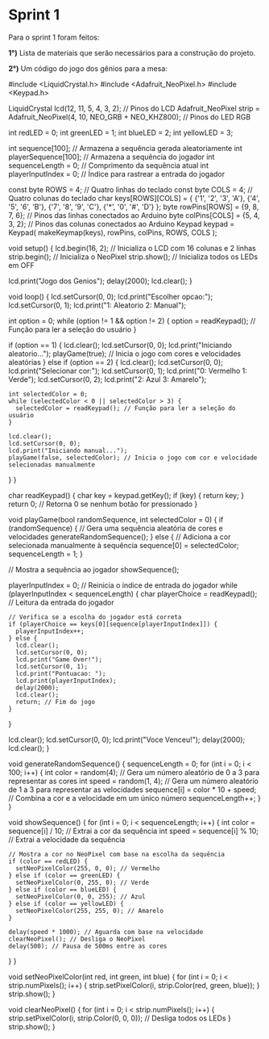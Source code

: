 # Sprint 1

Para o sprint 1 foram feitos:

**1°)** Lista de materiais que serão necessários para a construção do projeto.

**2°)** Um código do jogo dos gênios para a mesa:

#include <LiquidCrystal.h>
#include <Adafruit_NeoPixel.h>
#include <Keypad.h>

LiquidCrystal lcd(12, 11, 5, 4, 3, 2); // Pinos do LCD
Adafruit_NeoPixel strip = Adafruit_NeoPixel(4, 10, NEO_GRB + NEO_KHZ800); // Pinos do LED RGB

int redLED = 0;
int greenLED = 1;
int blueLED = 2;
int yellowLED = 3;

int sequence[100]; // Armazena a sequência gerada aleatoriamente
int playerSequence[100]; // Armazena a sequência do jogador
int sequenceLength = 0; // Comprimento da sequência atual
int playerInputIndex = 0; // Índice para rastrear a entrada do jogador

const byte ROWS = 4; // Quatro linhas do teclado
const byte COLS = 4; // Quatro colunas do teclado
char keys[ROWS][COLS] = {
  {'1', '2', '3', 'A'},
  {'4', '5', '6', 'B'},
  {'7', '8', '9', 'C'},
  {'*', '0', '#', 'D'}
};
byte rowPins[ROWS] = {9, 8, 7, 6}; // Pinos das linhas conectados ao Arduino
byte colPins[COLS] = {5, 4, 3, 2}; // Pinos das colunas conectados ao Arduino
Keypad keypad = Keypad( makeKeymap(keys), rowPins, colPins, ROWS, COLS );

void setup() {
  lcd.begin(16, 2); // Inicializa o LCD com 16 colunas e 2 linhas
  strip.begin();    // Inicializa o NeoPixel
  strip.show();      // Inicializa todos os LEDs em OFF

  lcd.print("Jogo dos Genios");
  delay(2000);
  lcd.clear();
}

void loop() {
  lcd.setCursor(0, 0);
  lcd.print("Escolher opcao:");
  lcd.setCursor(0, 1);
  lcd.print("1: Aleatorio 2: Manual");

  int option = 0;
  while (option != 1 && option != 2) {
    option = readKeypad(); // Função para ler a seleção do usuário
  }

  if (option == 1) {
    lcd.clear();
    lcd.setCursor(0, 0);
    lcd.print("Iniciando aleatorio...");
    playGame(true); // Inicia o jogo com cores e velocidades aleatórias
  } else if (option == 2) {
    lcd.clear();
    lcd.setCursor(0, 0);
    lcd.print("Selecionar cor:");
    lcd.setCursor(0, 1);
    lcd.print("0: Vermelho 1: Verde");
    lcd.setCursor(0, 2);
    lcd.print("2: Azul 3: Amarelo");

    int selectedColor = 0;
    while (selectedColor < 0 || selectedColor > 3) {
      selectedColor = readKeypad(); // Função para ler a seleção do usuário
    }

    lcd.clear();
    lcd.setCursor(0, 0);
    lcd.print("Iniciando manual...");
    playGame(false, selectedColor); // Inicia o jogo com cor e velocidade selecionadas manualmente
  }
}

char readKeypad() {
  char key = keypad.getKey();
  if (key) {
    return key;
  }
  return 0; // Retorna 0 se nenhum botão for pressionado
}

void playGame(bool randomSequence, int selectedColor = 0) {
  if (randomSequence) {
    // Gera uma sequência aleatória de cores e velocidades
    generateRandomSequence();
  } else {
    // Adiciona a cor selecionada manualmente à sequência
    sequence[0] = selectedColor;
    sequenceLength = 1;
  }

  // Mostra a sequência ao jogador
  showSequence();

  playerInputIndex = 0; // Reinicia o índice de entrada do jogador
  while (playerInputIndex < sequenceLength) {
    char playerChoice = readKeypad(); // Leitura da entrada do jogador

    // Verifica se a escolha do jogador está correta
    if (playerChoice == keys[0][sequence[playerInputIndex]]) {
      playerInputIndex++;
    } else {
      lcd.clear();
      lcd.setCursor(0, 0);
      lcd.print("Game Over!");
      lcd.setCursor(0, 1);
      lcd.print("Pontuacao: ");
      lcd.print(playerInputIndex);
      delay(2000);
      lcd.clear();
      return; // Fim do jogo
    }
  }

  lcd.clear();
  lcd.setCursor(0, 0);
  lcd.print("Voce Venceu!");
  delay(2000);
  lcd.clear();
}

void generateRandomSequence() {
  sequenceLength = 0;
  for (int i = 0; i < 100; i++) {
    int color = random(4); // Gera um número aleatório de 0 a 3 para representar as cores
    int speed = random(1, 4); // Gera um número aleatório de 1 a 3 para representar as velocidades
    sequence[i] = color * 10 + speed; // Combina a cor e a velocidade em um único número
    sequenceLength++;
  }
}

void showSequence() {
  for (int i = 0; i < sequenceLength; i++) {
    int color = sequence[i] / 10; // Extrai a cor da sequência
    int speed = sequence[i] % 10; // Extrai a velocidade da sequência

    // Mostra a cor no NeoPixel com base na escolha da sequência
    if (color == redLED) {
      setNeoPixelColor(255, 0, 0); // Vermelho
    } else if (color == greenLED) {
      setNeoPixelColor(0, 255, 0); // Verde
    } else if (color == blueLED) {
      setNeoPixelColor(0, 0, 255); // Azul
    } else if (color == yellowLED) {
      setNeoPixelColor(255, 255, 0); // Amarelo
    }

    delay(speed * 1000); // Aguarda com base na velocidade
    clearNeoPixel(); // Desliga o NeoPixel
    delay(500); // Pausa de 500ms entre as cores
  }
}

void setNeoPixelColor(int red, int green, int blue) {
  for (int i = 0; i < strip.numPixels(); i++) {
    strip.setPixelColor(i, strip.Color(red, green, blue));
  }
  strip.show();
}

void clearNeoPixel() {
  for (int i = 0; i < strip.numPixels(); i++) {
    strip.setPixelColor(i, strip.Color(0, 0, 0)); // Desliga todos os LEDs
  }
  strip.show();
}

